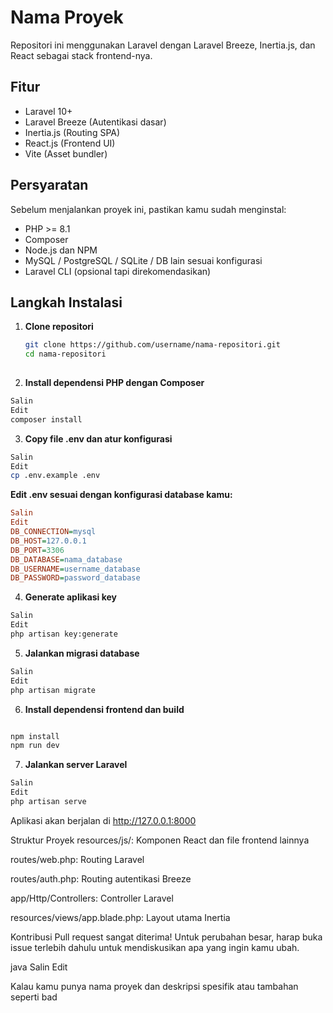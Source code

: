 # Nama Proyek

Repositori ini menggunakan Laravel dengan Laravel Breeze, Inertia.js, dan React sebagai stack frontend-nya.

## Fitur

- Laravel 10+
- Laravel Breeze (Autentikasi dasar)
- Inertia.js (Routing SPA)
- React.js (Frontend UI)
- Vite (Asset bundler)

## Persyaratan

Sebelum menjalankan proyek ini, pastikan kamu sudah menginstal:

- PHP >= 8.1
- Composer
- Node.js dan NPM
- MySQL / PostgreSQL / SQLite / DB lain sesuai konfigurasi
- Laravel CLI (opsional tapi direkomendasikan)

## Langkah Instalasi

1. **Clone repositori**
   ```bash
   git clone https://github.com/username/nama-repositori.git
   cd nama-repositori
  
2. **Install dependensi PHP dengan Composer**

```bash
Salin
Edit
composer install
```

3. **Copy file .env dan atur konfigurasi**

```bash
Salin
Edit
cp .env.example .env
```

**Edit .env sesuai dengan konfigurasi database kamu:**

```ini
Salin
Edit
DB_CONNECTION=mysql
DB_HOST=127.0.0.1
DB_PORT=3306
DB_DATABASE=nama_database
DB_USERNAME=username_database
DB_PASSWORD=password_database
```

4. **Generate aplikasi key**

```bash
Salin
Edit
php artisan key:generate
```

5. **Jalankan migrasi database**

```bash
Salin
Edit
php artisan migrate
```

6. **Install dependensi frontend dan build**
```bash

npm install
npm run dev
```
7. **Jalankan server Laravel**

```bash
Salin
Edit
php artisan serve
```

Aplikasi akan berjalan di http://127.0.0.1:8000

Struktur Proyek
resources/js/: Komponen React dan file frontend lainnya

routes/web.php: Routing Laravel

routes/auth.php: Routing autentikasi Breeze

app/Http/Controllers: Controller Laravel

resources/views/app.blade.php: Layout utama Inertia

Kontribusi
Pull request sangat diterima! Untuk perubahan besar, harap buka issue terlebih dahulu untuk mendiskusikan apa yang ingin kamu ubah.

java
Salin
Edit

Kalau kamu punya nama proyek dan deskripsi spesifik atau tambahan seperti bad
